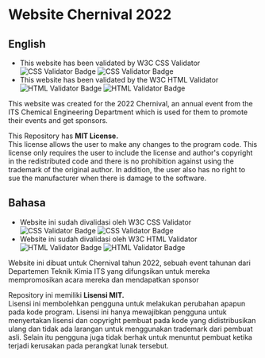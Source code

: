 # Website Chernival 2022

## English

- This website has been validated by W3C CSS Validator     
![CSS Validator Badge](http://jigsaw.w3.org/css-validator/images/vcss) ![CSS Validator Badge](http://jigsaw.w3.org/css-validator/images/vcss-blue)    
- This website has been validated by the W3C HTML Validator    
![HTML Validator Badge](https://www.w3.org/Icons/valid-html401) ![HTML Validator Badge](https://www.w3.org/Icons/valid-html401-blue)

This website was created for the 2022 Chernival, an annual event from the ITS Chemical Engineering Department which is used for them to promote their events and get sponsors.

This Repository has **MIT License.**   
This license allows the user to make any changes to the program code. This license only requires the user to include the license and author's copyright in the redistributed code and there is no prohibition against using the trademark of the original author. In addition, the user also has no right to sue the manufacturer when there is damage to the software.

## Bahasa

- Website ini sudah divalidasi oleh W3C CSS Validator     
![CSS Validator Badge](http://jigsaw.w3.org/css-validator/images/vcss) ![CSS Validator Badge](http://jigsaw.w3.org/css-validator/images/vcss-blue)     
- Website ini sudah divalidasi oleh W3C HTML Validator     
![HTML Validator Badge](https://www.w3.org/Icons/valid-html401) ![HTML Validator Badge](https://www.w3.org/Icons/valid-html401-blue) 

Website ini dibuat untuk Chernival tahun 2022, sebuah event tahunan dari Departemen Teknik Kimia ITS yang difungsikan untuk mereka mempromosikan acara mereka dan mendapatkan sponsor

Repository ini memiliki **Lisensi MIT.**      
Lisensi ini membolehkan pengguna untuk melakukan perubahan apapun pada kode program. Lisensi ini hanya mewajibkan pengguna untuk menyertakan lisensi dan copyright pembuat pada kode yang didistribusikan ulang dan tidak ada larangan untuk menggunakan trademark dari pembuat asli. Selain itu pengguna juga tidak berhak untuk menuntut pembuat ketika terjadi kerusakan pada perangkat lunak tersebut.
